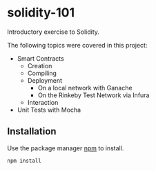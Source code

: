# solidity-101

Introductory exercise to Solidity. 

The following topics were covered in this project:

* Smart Contracts
    * Creation
    * Compiling
    * Deployment
        * On a local network with Ganache
        * On the Rinkeby Test Network via Infura
    * Interaction
* Unit Tests with Mocha

## Installation

Use the package manager [npm](https://www.npmjs.com/) to install.

```bash
npm install
```
